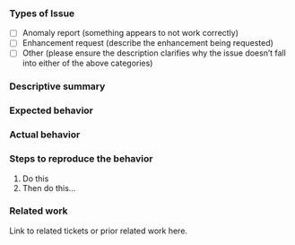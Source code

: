 ### Types of Issue

<!--- What types of issue? Put an `x` in the boxes that apply: -->

- [ ] Anomaly report (something appears to not work correctly)
- [ ] Enhancement request (describe the enhancement being requested)
- [ ] Other (please ensure the description clarifies why the issue doesn’t fall into either of the above categories)

### Descriptive summary

### Expected behavior

### Actual behavior

### Steps to reproduce the behavior

1. Do this
1. Then do this...

### Related work

Link to related tickets or prior related work here.

